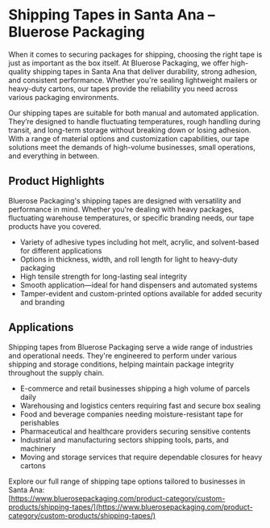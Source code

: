 # Shipping Tapes in Santa Ana – Bluerose Packaging

When it comes to securing packages for shipping, choosing the right tape is just as important as the box itself. At Bluerose Packaging, we offer high-quality shipping tapes in Santa Ana that deliver durability, strong adhesion, and consistent performance. Whether you're sealing lightweight mailers or heavy-duty cartons, our tapes provide the reliability you need across various packaging environments.

Our shipping tapes are suitable for both manual and automated application. They’re designed to handle fluctuating temperatures, rough handling during transit, and long-term storage without breaking down or losing adhesion. With a range of material options and customization capabilities, our tape solutions meet the demands of high-volume businesses, small operations, and everything in between.

## Product Highlights

Bluerose Packaging's shipping tapes are designed with versatility and performance in mind. Whether you're dealing with heavy packages, fluctuating warehouse temperatures, or specific branding needs, our tape products have you covered.

- Variety of adhesive types including hot melt, acrylic, and solvent-based for different applications
- Options in thickness, width, and roll length for light to heavy-duty packaging
- High tensile strength for long-lasting seal integrity
- Smooth application—ideal for hand dispensers and automated systems
- Tamper-evident and custom-printed options available for added security and branding

## Applications

Shipping tapes from Bluerose Packaging serve a wide range of industries and operational needs. They're engineered to perform under various shipping and storage conditions, helping maintain package integrity throughout the supply chain.

- E-commerce and retail businesses shipping a high volume of parcels daily
- Warehousing and logistics centers requiring fast and secure box sealing
- Food and beverage companies needing moisture-resistant tape for perishables
- Pharmaceutical and healthcare providers securing sensitive contents
- Industrial and manufacturing sectors shipping tools, parts, and machinery
- Moving and storage services that require dependable closures for heavy cartons

Explore our full range of shipping tape options tailored to businesses in Santa Ana:  
[https://www.bluerosepackaging.com/product-category/custom-products/shipping-tapes/](https://www.bluerosepackaging.com/product-category/custom-products/shipping-tapes/)
